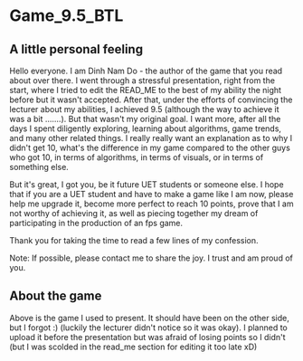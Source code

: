 # Game_9.5_BTL
## A little personal feeling

Hello everyone. I am Dinh Nam Do - the author of the game that you read about over there. I went through a stressful presentation, right from the start, where I tried to edit the READ_ME to the best of my ability the night before but it wasn't accepted. After that, under the efforts of convincing the lecturer about my abilities, I achieved 9.5 (although the way to achieve it was a bit .......). But that wasn't my original goal. I want more, after all the days I spent diligently exploring, learning about algorithms, game trends, and many other related things. I really really want an explanation as to why I didn't get 10, what's the difference in my game compared to the other guys who got 10, in terms of algorithms, in terms of visuals, or in terms of something else. 

But it's great, I got you, be it future UET students or someone else. I hope that if you are a UET student and have to make a game like I am now, please help me upgrade it, become more perfect to reach 10 points, prove that I am not worthy of achieving it, as well as piecing together my dream of participating in the production of an fps game.

Thank you for taking the time to read a few lines of my confession.

Note: If possible, please contact me to share the joy. I trust and am proud of you. 
## About the game

Above is the game I used to present. It should have been on the other side, but I forgot :) (luckily the lecturer didn't notice so it was okay). I planned to upload it before the presentation but was afraid of losing points so I didn't (but I was scolded in the read_me section for editing it too late xD)

